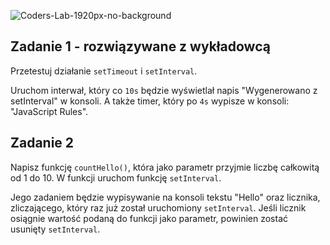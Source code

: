 ![Coders-Lab-1920px-no-background](https://user-images.githubusercontent.com/30623667/104709387-2b7ac180-571f-11eb-9b94-517aa6d501c9.png)



## Zadanie 1 - rozwiązywane z wykładowcą

Przetestuj działanie `setTimeout` i `setInterval`. 

Uruchom interwał, który co `10s` będzie wyświetlał napis "Wygenerowano z setInterval" w konsoli. A także timer, który po `4s` wypisze w konsoli: "JavaScript Rules".



## Zadanie 2

Napisz funkcję `countHello()`, która jako parametr przyjmie liczbę całkowitą od 1 do 10. W funkcji uruchom funkcję `setInterval`. 

Jego zadaniem będzie wypisywanie na konsoli tekstu "Hello" oraz licznika, zliczającego, który raz już został uruchomiony `setInterval`.
Jeśli licznik osiągnie wartość podaną do funkcji jako parametr, powinien zostać usunięty `setInterval`.

